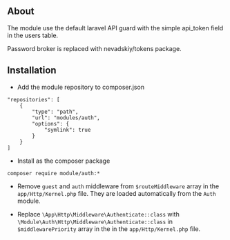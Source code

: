 ## About
The module use the default laravel API guard with the simple api_token field in the users table.

Password broker is replaced with nevadskiy/tokens package. 

## Installation

- Add the module repository to composer.json
```
"repositories": [
    {
        "type": "path",
        "url": "modules/auth",
        "options": {
            "symlink": true
        }
    }
]
```

- Install as the composer package
```
composer require module/auth:*
```

- Remove `guest` and `auth` middleware from `$routeMiddleware` array in the `app/Http/Kernel.php` file.
They are loaded automatically from the `Auth` module.

- Replace `\App\Http\Middleware\Authenticate::class` with `\Module\Auth\Http\Middleware\Authenticate::class` 
in `$middlewarePriority` array in the in the `app/Http/Kernel.php` file.
